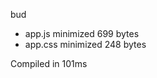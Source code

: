 bud

 - app.js       minimized       699 bytes
 - app.css       minimized       248 bytes

Compiled in 101ms